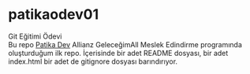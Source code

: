 # patikaodev01
Git Eğitimi Ödevi  
Bu repo [Patika Dev](https://www.patika.dev/) Allianz GeleceğimAll Meslek Edindirme programında oluşturduğum ilk repo. İçerisinde bir adet README dosyası, bir adet index.html bir adet de gitignore dosyası barındırıyor.

